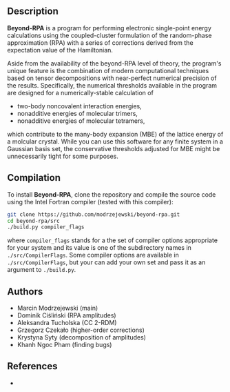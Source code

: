 ## Description

**Beyond-RPA** is a program for performing electronic single-point energy calculations using
the coupled-cluster formulation of the random-phase approximation (RPA) with a series
of corrections derived from the expectation value of the Hamiltonian.

Aside from the availability
of the beyond-RPA level of theory, the program's unique feature is the combination of modern
computational techniques based on tensor decompositions with near-perfect numerical precision
of the results. Specifically, the numerical thresholds available in the program
are designed for a numerically-stable calculation of
* two-body noncovalent interaction energies,
* nonadditive energies of molecular trimers,
* nonadditive energies of molecular tetramers,
  
which contribute to the many-body expansion (MBE) of the lattice energy of a molcular crystal.
While you can use this software for any finite system in a Gaussian basis set, the conservative
thresholds adjusted for MBE might be unnecessarily tight for some purposes.

## Compilation

To install **Beyond-RPA**, clone the repository and compile the source code using the Intel Fortran compiler (tested with this compiler):

```bash
git clone https://github.com/modrzejewski/beyond-rpa.git
cd beyond-rpa/src
./build.py compiler_flags
```
where `compiler_flags` stands for a the set of compiler options appropriate for your system and its value
is one of the subdirectory names in `./src/CompilerFlags`. Some compiler options are available in
`./src/CompilerFlags`, but your can add your own set and pass it as an argument to `./build.py`.

## Authors
* Marcin Modrzejewski (main)
* Dominik Ciśliński (RPA amplitudes)
* Aleksandra Tucholska (CC 2-RDM)
* Grzegorz Czekało (higher-order corrections)
* Krystyna Syty (decomposition of amplitudes)
* Khanh Ngoc Pham (finding bugs)
   
## References
* 
